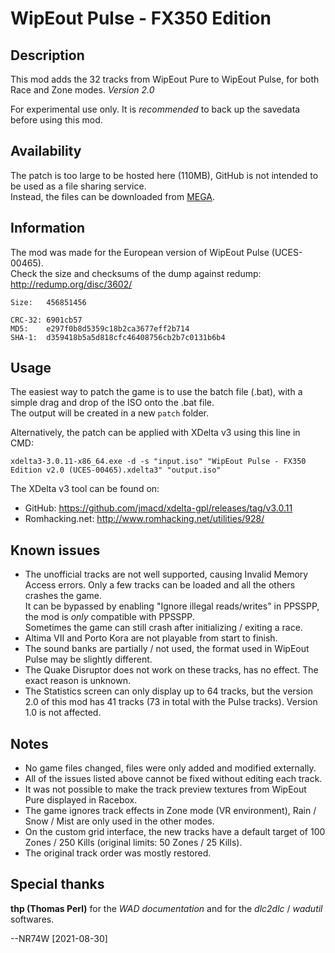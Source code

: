 # WipEout Pulse - FX350 Edition

## Description

This mod adds the 32 tracks from WipEout Pure to WipEout Pulse, for both Race and Zone modes. *Version 2.0*

For experimental use only. It is *recommended* to back up the savedata before using this mod.

## Availability

The patch is too large to be hosted here (110MB), GitHub is not intended to be used as a file sharing service.  
Instead, the files can be downloaded from [MEGA](https://mega.nz/folder/pd4WmL6Y#iIBs0iR0Jws6jRpjH-F08w).

## Information

The mod was made for the European version of WipEout Pulse (UCES-00465).  
Check the size and checksums of the dump against redump: http://redump.org/disc/3602/

```
Size:   456851456

CRC-32: 6901cb57
MD5:    e297f0b8d5359c18b2ca3677eff2b714
SHA-1:  d359418b5a5d818cfc46408756cb2b7c0131b6b4
```

## Usage

The easiest way to patch the game is to use the batch file (.bat), with a simple drag and drop of the ISO onto the .bat file.  
The output will be created in a new `patch` folder.

Alternatively, the patch can be applied with XDelta v3 using this line in CMD:
```
xdelta3-3.0.11-x86_64.exe -d -s "input.iso" "WipEout Pulse - FX350 Edition v2.0 (UCES-00465).xdelta3" "output.iso"
```

The XDelta v3 tool can be found on:
- GitHub: https://github.com/jmacd/xdelta-gpl/releases/tag/v3.0.11
- Romhacking.net: http://www.romhacking.net/utilities/928/

## Known issues

- The unofficial tracks are not well supported, causing Invalid Memory Access errors. Only a few tracks can be loaded and all the others crashes the game.  
It can be bypassed by enabling "Ignore illegal reads/writes" in PPSSPP, the mod is *only* compatible with PPSSPP.  
Sometimes the game can still crash after initializing / exiting a race.
- Altima VII and Porto Kora are not playable from start to finish.
- The sound banks are partially / not used, the format used in WipEout Pulse may be slightly different.
- The Quake Disruptor does not work on these tracks, has no effect. The exact reason is unknown.
- The Statistics screen can only display up to 64 tracks, but the version 2.0 of this mod has 41 tracks (73 in total with the Pulse tracks). Version 1.0 is not affected.

## Notes

- No game files changed, files were only added and modified externally.
- All of the issues listed above cannot be fixed without editing each track.
- It was not possible to make the track preview textures from WipEout Pure displayed in Racebox.
- The game ignores track effects in Zone mode (VR environment), Rain / Snow / Mist are only used in the other modes.
- On the custom grid interface, the new tracks have a default target of 100 Zones / 250 Kills (original limits: 50 Zones / 25 Kills).
- The original track order was mostly restored.

## Special thanks

**thp (Thomas Perl)** for the *WAD documentation* and for the *dlc2dlc* / *wadutil* softwares.

--NR74W [2021-08-30]
